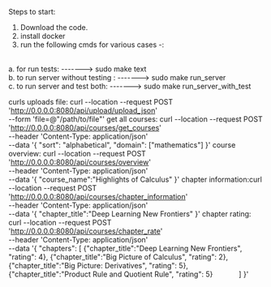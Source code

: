 Steps to start: 
 1. Download the code.
 2. install docker
 3. run the following cmds for various cases -:
  <br>
                    a. for run tests: -------> sudo make text
   <br>
                    b. to run server without testing : -------> sudo make run_server
    <br>
                    c. to run server and test both: -------> sudo make run_server_with_test

curls
    uploads file: curl --location --request POST 'http://0.0.0.0:8080/api/upload/upload_json' \
                    --form 'file=@"/path/to/file"'
    get all courses: curl --location --request POST 'http://0.0.0.0:8080/api/courses/get_courses' \
                                    --header 'Content-Type: application/json' \
                                    --data '{
                                    "sort": "alphabetical",
                                    "domain": ["mathematics"]
                                    }'
    course overview: curl --location --request POST 'http://0.0.0.0:8080/api/courses/overview' \
                              --header 'Content-Type: application/json' \
                              --data '{
                                  "course_name":"Highlights of Calculus"
                              }'
    chapter information:curl --location --request POST 'http://0.0.0.0:8080/api/courses/chapter_information' \
                                  --header 'Content-Type: application/json' \
                                  --data '{
                                      "chapter_title":"Deep Learning New Frontiers"
                                  }'
    chapter rating:  curl --location --request POST 'http://0.0.0.0:8080/api/courses/chapter_rate' \
                    --header 'Content-Type: application/json' \
                    --data '{
                       "chapters": [ 
                                       {"chapter_title":"Deep Learning New Frontiers", "rating": 4},
                                        {"chapter_title":"Big Picture of Calculus", "rating": 2},
                                        {"chapter_title":"Big Picture: Derivatives", "rating": 5},
                                        {"chapter_title":"Product Rule and Quotient Rule", "rating": 5}
                                   ]
                    }'            
    
    
